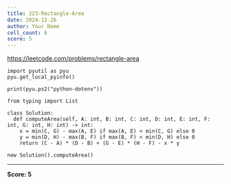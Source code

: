 ```yaml
---
title: 223-Rectangle-Area
date: 2024-12-26
author: Your Name
cell_count: 6
score: 5
---
```


https://leetcode.com/problems/rectangle-area


```
import pyutil as pyu
pyu.get_local_pyinfo()
```


```
print(pyu.ps2("python-dotenv"))
```


```
from typing import List
```


```
class Solution:
  def computeArea(self, A: int, B: int, C: int, D: int, E: int, F: int, G: int, H: int) -> int:
    x = min(C, G) - max(A, E) if max(A, E) < min(C, G) else 0
    y = min(D, H) - max(B, F) if max(B, F) < min(D, H) else 0
    return (C - A) * (D - B) + (G - E) * (H - F) - x * y
```


```
new Solution().computeArea()
```


---
**Score: 5**